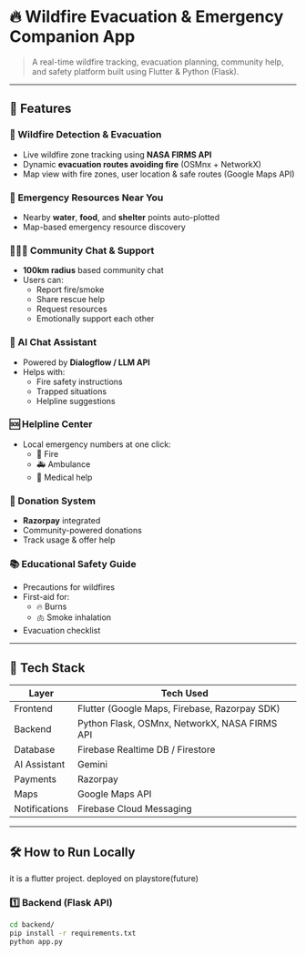# 🔥 Wildfire Evacuation & Emergency Companion App



> A real-time wildfire tracking, evacuation planning, community help, and safety platform built using Flutter & Python (Flask).

---

## 🚀 Features

### 🧭 Wildfire Detection & Evacuation
- Live wildfire zone tracking using **NASA FIRMS API**
- Dynamic **evacuation routes avoiding fire** (OSMnx + NetworkX)
- Map view with fire zones, user location & safe routes (Google Maps API)

### 🧃 Emergency Resources Near You
- Nearby **water**, **food**, and **shelter** points auto-plotted
- Map-based emergency resource discovery

### 🧑‍🤝‍🧑 Community Chat & Support
- **100km radius** based community chat
- Users can:
  - Report fire/smoke
  - Share rescue help
  - Request resources
  - Emotionally support each other

### 🧠 AI Chat Assistant
- Powered by **Dialogflow / LLM API**
- Helps with:
  - Fire safety instructions
  - Trapped situations
  - Helpline suggestions

### 🆘 Helpline Center
- Local emergency numbers at one click:
  - 🚒 Fire
  - 🚑 Ambulance
  - 🏥 Medical help

### 💸 Donation System
- **Razorpay** integrated
- Community-powered donations
- Track usage & offer help

### 📚 Educational Safety Guide
- Precautions for wildfires
- First-aid for:
  - 🔥 Burns
  - 🫁 Smoke inhalation
- Evacuation checklist

---

## 🧪 Tech Stack

| Layer      | Tech Used |
|------------|-----------|
| Frontend   | Flutter (Google Maps, Firebase, Razorpay SDK) |
| Backend    | Python Flask, OSMnx, NetworkX, NASA FIRMS API |
| Database   | Firebase Realtime DB / Firestore |
| AI Assistant | Gemini
| Payments   | Razorpay |
| Maps       | Google Maps API |
| Notifications | Firebase Cloud Messaging |

---

## 🛠️ How to Run Locally
it is a flutter project.
deployed on playstore(future)

### 1️⃣ Backend (Flask API)
```bash
cd backend/
pip install -r requirements.txt
python app.py
